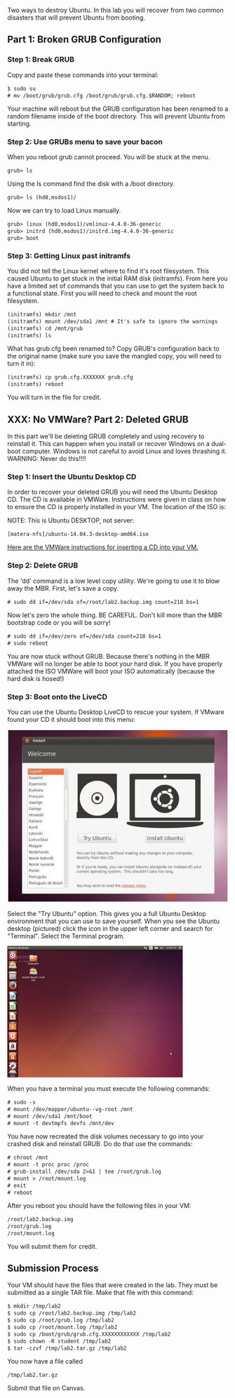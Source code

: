 Two ways to destroy Ubuntu. In this lab you will recover from two common disasters that will prevent Ubuntu from booting.

## Part 1: Broken GRUB Configuration

### Step 1: Break GRUB 

Copy and paste these commands into your terminal:

```
$ sudo su
# mv /boot/grub/grub.cfg /boot/grub/grub.cfg.$RANDOM; reboot
```

Your machine will reboot but the GRUB configuration has been renamed to a random filename inside of the boot directory. This will prevent Ubuntu from starting.

### Step 2: Use GRUBs menu to save your bacon
When you reboot grub cannot proceed. You will be stuck at the menu. 

```
grub> ls 
```

Using the ls command find the disk with a /boot directory. 

```
grub> ls (hd0,msdos1)/ 
```

Now we can try to load Linux manually.

```
grub> linux (hd0,msdos1)/vmlinuz-4.4.0-36-generic
grub> initrd (hd0,msdos1)/initrd.img-4.4.0-36-generic
grub> boot
```

### Step 3: Getting Linux past initramfs

You did not tell the Linux kernel where to find it's root filesystem. This caused Ubuntu to get stuck in the initial RAM disk (initramfs). From here you have a limited set of commands that you can use to get the system back to a functional state. First you will need to check and mount the root filesystem.

```
(initramfs) mkdir /mnt
(initramfs) mount /dev/sda1 /mnt # It's safe to ignore the warnings
(initramfs) cd /mnt/grub
(initramfs) ls
```

What has grub.cfg been renamed to? Copy GRUB's configuration back to the original name (make sure you save the mangled copy, you will need to turn it in):

```
(initramfs) cp grub.cfg.XXXXXXX grub.cfg
(initramfs) reboot
```

You will turn in the file for credit.

## XXX: No VMWare? Part 2: Deleted GRUB 

In this part we'll be deleting GRUB completely and using recovery to reinstall it. This can happen when you install or recover Windows on a dual-boot computer. Windows is not careful to avoid Linux and loves thrashing it. WARNING: Never do this!!!!

### Step 1: Insert the Ubuntu Desktop CD

In order to recover your deleted GRUB you will need the Ubuntu Desktop CD. The CD is available in VMWare. Instructions were given in class on how to ensure the CD is properly installed in your VM. The location of the ISO is:

NOTE: This is Ubuntu DESKTOP, not server:

```
[matera-nfs]/ubuntu-14.04.3-desktop-amd64.iso
```

[Here are the VMWare instructions for inserting a CD into your VM.](http://pubs.vmware.com/vsphere-50/index.jsp?topic=%2Fcom.vmware.vsphere.vm_admin.doc_50%2FGUID_C58B93A7_52CF_456D_95C1_8B5A906C9619.html)

### Step 2: Delete GRUB

The 'dd' command is a low level copy utility. We're going to use it to blow away the MBR. First, let's save a copy.

```
# sudo dd if=/dev/sda of=/root/lab2.backup.img count=218 bs=1
```

Now let's zero the whole thing. BE CAREFUL. Don't kill more than the MBR bootstrap code or you will be sorry!

```
# sudo dd if=/dev/zero of=/dev/sda count=218 bs=1
# sudo reboot
```

You are now stuck without GRUB. Because there's nothing in the MBR VMWare will no longer be able to boot your hard disk. If you have properly attached the ISO VMWare will boot your ISO automatically (because the hard disk is hosed!)

### Step 3: Boot onto the LiveCD 

You can use the Ubuntu Desktop LiveCD to rescue your system. If VMware found your CD it should boot into this menu:

![image](../../_static/images/select_try_ubuntu_to_start.jpg)

Select the "Try Ubuntu" option. This gives you a full Ubuntu Desktop environment that you can use to save yourself. When you see the Ubuntu desktop (pictured) click the icon in the upper left corner and search for "Terminal". Select the Terminal program.

![image](../../_static/images/ubuntu_trusty_tahr_1f0aa.jpg)

When you have a terminal you must execute the following commands:

```
# sudo -s 
# mount /dev/mapper/ubuntu--vg-root /mnt
# mount /dev/sda1 /mnt/boot
# mount -t devtmpfs devfs /mnt/dev 
```

You have now recreated the disk volumes necessary to go into your crashed disk and reinstall GRUB. Do do that use the commands:

```
# chroot /mnt
# mount -t proc proc /proc
# grub-install /dev/sda 2>&1 | tee /root/grub.log
# mount > /root/mount.log
# exit
# reboot
```

After you reboot you should have the following files in your VM:

```
/root/lab2.backup.img
/root/grub.log
/root/mount.log
```

You will submit them for credit.

## Submission Process

Your VM should have the files that were created in the lab. They must be submitted as a single TAR file. Make that file with this command:

```
$ mkdir /tmp/lab2
$ sudo cp /root/lab2.backup.img /tmp/lab2
$ sudo cp /root/grub.log /tmp/lab2
$ sudo cp /root/mount.log /tmp/lab2
$ sudo cp /boot/grub/grub.cfg.XXXXXXXXXXXX /tmp/lab2
$ sudo chown -R student /tmp/lab2
$ tar -czvf /tmp/lab2.tar.gz /tmp/lab2 
```

You now have a file called 

```
/tmp/lab2.tar.gz
```

Submit that file on Canvas.
